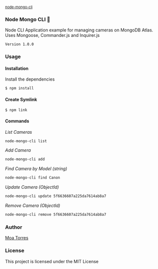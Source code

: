 <sub>[node-mongo-cli](https://github.com/moatorres/node-mongo-cli)</sub>

### Node Mongo CLI 📡 

Node CLI Application example for managing cameras on MongoDB Atlas. Uses Mongoose, Commander.js and Inquirer.js

`Version 1.0.0`

### Usage

#### Installation

Install the dependencies

```sh
$ npm install
```

#### Create Symlink

```sh
$ npm link
```

#### Commands

*List Cameras*
```sh 
node-mongo-cli list
```

*Add Camera*
```sh 
node-mongo-cli add
```

*Find Camera by Model (string)*
```sh 
node-mongo-cli find Canon
```

*Update Camera (ObjectId)*
```sh 
node-mongo-cli update 5f6636607a225da7614ab8a7
```

*Remove Camera (ObjectId)*
```sh 
node-mongo-cli remove 5f6636607a225da7614ab8a7
```

### Author

[Moa Torres](https://www.github.com/moatorres)

### License

This project is licensed under the MIT License
